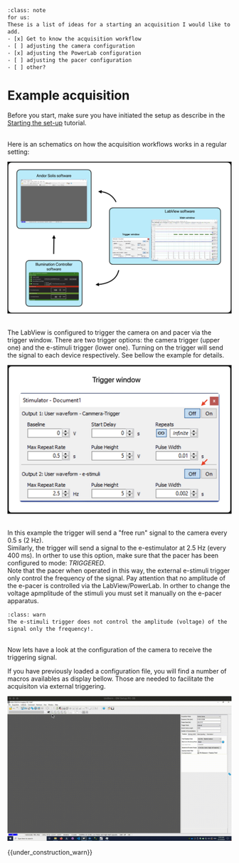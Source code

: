 ```{admonition} Note
:class: note
for us:
These is a list of ideas for a starting an acquisition I would like to add.
- [x] Get to know the acquisition workflow
- [ ] adjusting the camera configuration
- [x] adjusting the PowerLab configuration
- [ ] adjusting the pacer configuration
- [ ] other?
```


# Example acquisition

Before you start, make sure you have initiated the setup as describe in the [Starting the set-up](./experiment.md) tutorial.

<br>Here is an schematics on how the acquisition workflows works in a regular setting:

![](../../example_imgs/workflow_exp_scheme.jpg)

<br>The LabView is configured to trigger the camera on and pacer via the trigger window. There are two trigger options: the camera trigger (upper one) and the e-stimuli trigger (lower one). Turning on the trigger will send the signal to each device respectively. See bellow the example for details.


![](../../example_imgs/trigger_window_LabView.jpg)

<br>In this example the trigger will send a "free run" signal to the camera every 0.5 s (2 Hz).
<br>Similarly, the trigger will send a signal to the e-estimulator at 2.5 Hz (every 400 ms). In orther to use this option, make sure that the pacer has been configured to mode: *TRIGGERED*.
<br>Note that the pacer when operated in this way, the external e-stimuli trigger only control the frequency of the signal. Pay attention that no amplitude of the e-pacer is controlled via the LabView/PowerLab. In orther to change the voltage apmplitude of the stimuli you must set it manually on the e-pacer apparatus.

```{admonition} Attention!
:class: warn
The e-stimuli trigger does not control the amplitude (voltage) of the signal only the frequency!.
```
<br>Now lets have a look at the configuration of the camera to receive the triggering signal.

If you have previously loaded  a configuration file, you will find a number of macros availables as display bellow.
Those are needed to facilitate the acquisiton via external triggering.

![](../../example_imgs/macros_view_solis.gif)






{{under_construction_warn}}